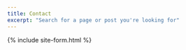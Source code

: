 ```yaml
---
title: Contact
excerpt: "Search for a page or post you're looking for"
---
```


{% include site-form.html %}
